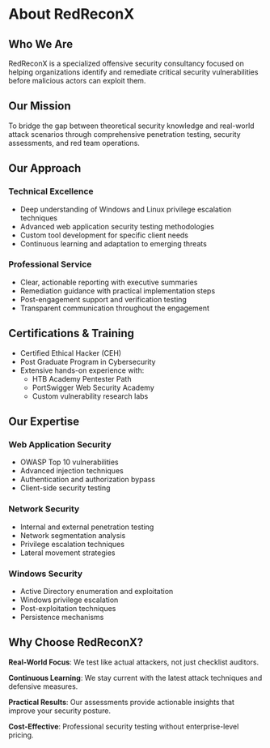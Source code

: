 # About RedReconX

## Who We Are

RedReconX is a specialized offensive security consultancy focused on helping organizations identify and remediate critical security vulnerabilities before malicious actors can exploit them.

## Our Mission

To bridge the gap between theoretical security knowledge and real-world attack scenarios through comprehensive penetration testing, security assessments, and red team operations.

## Our Approach

### Technical Excellence
- Deep understanding of Windows and Linux privilege escalation techniques
- Advanced web application security testing methodologies
- Custom tool development for specific client needs
- Continuous learning and adaptation to emerging threats

### Professional Service
- Clear, actionable reporting with executive summaries
- Remediation guidance with practical implementation steps
- Post-engagement support and verification testing
- Transparent communication throughout the engagement

## Certifications & Training

- Certified Ethical Hacker (CEH)
- Post Graduate Program in Cybersecurity
- Extensive hands-on experience with:
  - HTB Academy Pentester Path
  - PortSwigger Web Security Academy
  - Custom vulnerability research labs

## Our Expertise

### Web Application Security
- OWASP Top 10 vulnerabilities
- Advanced injection techniques
- Authentication and authorization bypass
- Client-side security testing

### Network Security
- Internal and external penetration testing
- Network segmentation analysis
- Privilege escalation techniques
- Lateral movement strategies

### Windows Security
- Active Directory enumeration and exploitation
- Windows privilege escalation
- Post-exploitation techniques
- Persistence mechanisms

## Why Choose RedReconX?

**Real-World Focus**: We test like actual attackers, not just checklist auditors.

**Continuous Learning**: We stay current with the latest attack techniques and defensive measures.

**Practical Results**: Our assessments provide actionable insights that improve your security posture.

**Cost-Effective**: Professional security testing without enterprise-level pricing.
